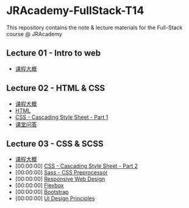 # JRAcademy-FullStack-T14

This repository contains the note & lecture materials for the Full-Stack course @ JRAcademy

## Lecture 01 - Intro to web

- [课程大概](./course-materials/l01_intro-to-web/01_overview.md)

## Lecture 02 - HTML & CSS

- [课程大概](./course-materials/l02_html&css/02_overview.md)
- [HTML](./course-materials/l02_html&css/02_html.md)
- [CSS - Cascading Style Sheet - Part 1](./course-materials/l02_html&css/02_css.md)
- [课堂问答](./course-materials/l02_html&css/02_qna.md)

## Lecture 03 - CSS & SCSS

- [课程大概](./course-materials/l03_css_scss/03_overview.md)
- [00:00:00]
  [CSS - Cascading Style Sheet - Part 2](./course-materials/l03_css_scss/03_overview.md)
- [00:00:00]
  [Sass - CSS Preprocessor](./course-materials/l03_css_scss/03_scss.md)
- [00:00:00]
  [Responsive Web Design](./course-materials/l03_css_scss/03_responsiveDesign.md)
- [00:00:00]
  [Flexbox](./course-materials/l03_css_scss/03_flexbox.md)
- [00:00:00]
  [Bootstrap](./course-materials/l03_css_scss/03_bootstrap.md)
- [00:00:00]
  [UI Design Principles](./course-materials/l03_css_scss/03_uiDesignPrinciples.md)
